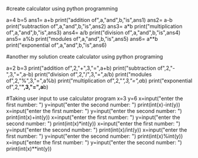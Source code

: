 #create calculator using python programming

a=4
b=5
ans1= a+b
print("addition of",a,"and",b,"is",ans1)
ans2= a-b
print("subtraction of",a,"and",b,"is",ans2)
ans3= a*b
print("multiplication of",a,"and",b,"is",ans3)
ans4= a/b
print("division of",a,"and",b,"is",ans4)
ans5= a%b
print("modules of",a,"and",b,"is",ans5)
ans6= a**b
print("exponential of",a,"and",b,"is",ans6)

#another my solution create calculator using python programing

a=2
b=3
print("addition of",2,"+",3,"=",a+b)
print("subtraction of",2,"-",3,"=",a-b)
print("division of",2,"/",3,"=",a/b)
print("modules of",2,"%",3,"=",a%b)
print("multiplication of",2,"*",3,"=",a*b)
print("exponential of",2,"**",3,"=",a**b)

#Taking user input to use calculator program
x=3
y=6
x=input("enter the first number: ")
y=input("enter the second number: ")
print(int(x)-int(y))
x=input("enter the first number: ")
y=input("enter the second number: ")
print(int(x)+int(y))
x=input("enter the first number: ")
y=input("enter the second number: ")
print(int(x)*int(y))
x=input("enter the first number: ")
y=input("enter the second number: ")
print(int(x)/int(y))
x=input("enter the first number: ")
y=input("enter the second number: ")
print(int(x)%int(y))
x=input("enter the first number: ")
y=input("enter the second number: ")
print(int(x)**int(y))







